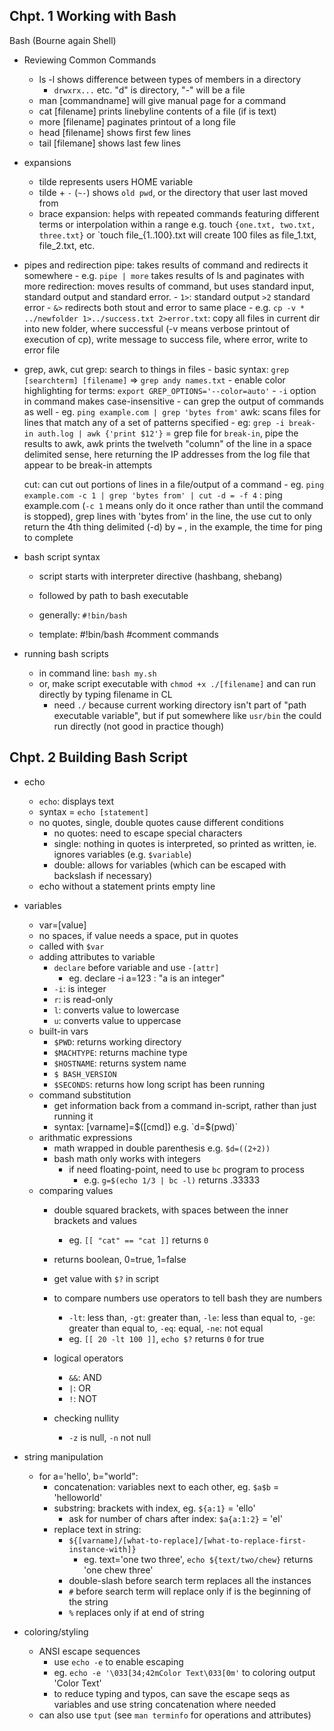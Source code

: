 ## Chpt. 1 Working with Bash
Bash (Bourne again Shell)
- Reviewing Common Commands
    - ls -l shows difference between types of members in a directory
        - `drwxrx...` etc. "d" is directory, "-" will be a file
    - man [commandname] will give manual page for a command
    - cat [filename] prints linebyline contents of a file (if is text)
    - more [filename] paginates printout of a long file
    - head [filename] shows first few lines
    - tail [filemane] shows last few lines 
- expansions
    - tilde represents users HOME variable
    - tilde + `-` (`~-`) shows `old pwd`, or the directory that user last moved from 
    - brace expansion: helps with repeated commands featuring different terms or interpolation within a range
         e.g. touch `{one.txt, two.txt, three.txt}` or `touch file_{1..100}.txt will create 100 files as file_1.txt, file_2.txt, etc.
- pipes and redirection
    pipe: takes results of command and redirects it somewhere
        - e.g. `pipe | more` takes results of ls and paginates with more
    redirection: moves results of command, but uses standard input, standard output and standard error.
        - `1>`: standard output `>2` standard error
        - `&>` redirects both stout and error to same place
        - e.g. `cp -v * ../newfolder 1>../success.txt 2>error.txt`: copy all files in current dir into new folder, where successful (-v means verbose printout of execution of cp), write message to success file, where error, write to error file

- grep, awk, cut
    grep: search to things in files
        - basic syntax: `grep [searchterm] [filename]` => `grep andy names.txt`
        - enable color highlighting for terms: ` export GREP_OPTIONS='--color=auto' `
        - `-i` option in command makes case-insensitive
        - can grep the output of commands as well
            - eg. ` ping example.com | grep 'bytes from' `
    awk: scans files for lines that match any of a set of patterns specified 
        - eg: `grep -i break-in auth.log | awk {'print $12'}` = grep file for `break-in`, pipe the results to awk, awk prints the twelveth "column" of the line in a space delimited sense, here returning the IP addresses from the log file that appear to be break-in attempts

    cut: can cut out portions of lines in a file/output of a command
        - eg. ` ping example.com -c 1 | grep 'bytes from' | cut -d = -f 4 ` : ping example.com (`-c 1` means only do it once rather than until the command is stopped), grep lines with 'bytes from' in the line, the use cut to only return the 4th thing delimited (-d) by `=` , in the example, the time for ping to complete

- bash script syntax
    - script starts with interpreter directive (hashbang, shebang)
    - followed by path to bash executable
    - generally: `#!bin/bash`
    
    - template:
        #!bin/bash
        #comment
        commands
- running bash scripts
    - in command line: `bash my.sh` 
    - or, make script executable with `chmod +x ./[filename]` and can run directly by typing filename in CL
        - need `./` because current working directory isn't part of "path executable variable", but if put somewhere like `usr/bin` the could run directly (not good in practice though)

## Chpt. 2 Building Bash Script
- echo
    - `echo`: displays text
    - syntax = `echo [statement]`
    - no quotes, single, double quotes cause different conditions
        - no quotes: need to escape special characters
        - single: nothing in quotes is interpreted, so printed as written, ie. ignores variables (e.g. `$variable`) 
        - double: allows for variables (which can be escaped with backslash if necessary)
    - echo without a statement prints  empty line

- variables
    - var=[value]
    - no spaces, if value needs a space, put in quotes
    - called with `$var`
    - adding attributes to variable
        - `declare` before variable and use `-[attr]`
            - eg. declare -i a=123 : "a is an integer"
        - `-i`: is integer
        - `r`: is read-only
        - `l`: converts value to lowercase
        - `u`: converts value to uppercase 
    - built-in vars
        - `$PWD`: returns working directory
        - `$MACHTYPE`: returns machine type
        - `$HOSTNAME`: returns system name
        - `$ BASH_VERSION`
        - `$SECONDS`: returns how long script has been running
    - command substitution
        - get information back from a command in-script, rather than just running it
        - syntax: [varname]=$([cmd]) e.g. `d=$(pwd)`
    - arithmatic expressions
        - math wrapped in double parenthesis e.g. `$d=((2+2))`
        - bash math only works with integers
            - if need floating-point, need to use `bc` program to process
                - e.g. `g=$(echo 1/3 | bc -l)` returns .33333
    - comparing values
        - double squared brackets, with spaces between the inner brackets and values
            - eg. `[[ "cat" == "cat ]]` returns `0`
        - returns boolean, 0=true, 1=false
        - get value with `$?` in script
        - to compare numbers use operators to tell bash they are numbers
            - `-lt`: less than, `-gt`: greater than, `-le`: less than equal to, `-ge`: greater than equal to, `-eq`: equal, `-ne`: not equal
            - eg. `[[ 20 -lt 100 ]]`, `echo $?` returns `0` for true
        - logical operators
            - `&&`: AND
            - ` | `: OR
            - `!`: NOT

        - checking nullity
            - `-z` is null, `-n` not null

- string manipulation
    - for a='hello', b="world":
        - concatenation: variables next to each other, eg. `$a$b` = 'helloworld'
        - substring: brackets with index, eg. `${a:1}` = 'ello'
            - ask for number of chars after index: `$a{a:1:2}` = 'el'
        - replace text in string:
            - `${[varname]/[what-to-replace]/[what-to-replace-first-instance-with]}`
                - eg. text='one two three', `echo ${text/two/chew}` returns 'one chew three'
            - double-slash before search term replaces all the instances
            - `#` before search term will replace only if is the beginning of the string
            - `%` replaces only if at end of string
- coloring/styling
    - ANSI escape sequences
        - use `echo -e` to enable escaping
        - eg. `echo -e '\033[34;42mColor Text\033[0m'` to coloring output 'Color Text'
        - to reduce typing and typos, can save the escape seqs as variables and use string concatenation where needed
    - can also use `tput` (see `man terminfo` for operations and attributes)